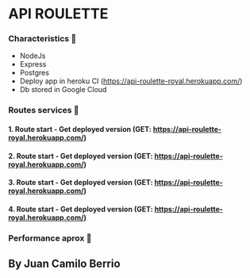 # API ROULETTE

### Characteristics 🔨

- NodeJs
- Express
- Postgres
- Deploy app in heroku CI (https://api-roulette-royal.herokuapp.com/)
- Db stored in Google Cloud

### Routes services 🚀

#### 1. Route start - Get deployed version (GET: https://api-roulette-royal.herokuapp.com/)
#### 2. Route start - Get deployed version (GET: https://api-roulette-royal.herokuapp.com/)
#### 3. Route start - Get deployed version (GET: https://api-roulette-royal.herokuapp.com/)
#### 4. Route start - Get deployed version (GET: https://api-roulette-royal.herokuapp.com/)


### Performance aprox  🚀





## By Juan Camilo Berrio